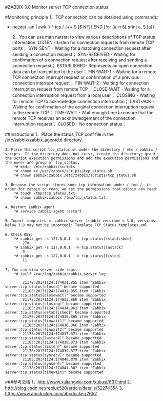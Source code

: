 #ZABBIX 3.0 Monitor server TCP connection status


#Monitoring principle
	1、TCP connection can be obtained using commands:
*  netstat -an | awk '/ ^ tcp / {++ S [$ NF]} END {for (a in S) print a, S [a]}'

	2、You can use man netstat to view various descriptions of TCP status information:
	LISTEN - Listen for connection requests from remote TCP ports； 
	SYN-SENT - Waiting for a matching connection request after sending a connection request； 
	SYN-RECEIVED - Waiting for confirmation of a connection request after receiving and sending a connection request； 
	ESTABLISHED- Represents an open connection, data can be transmitted to the user； 
	FIN-WAIT-1 - Waiting for a remote TCP connection interrupt request or confirmation of a 
	             previous connection interrupt request；
	FIN-WAIT-2 - Waiting for connection interruption request from remote TCP； 
	CLOSE-WAIT - Waiting for a connection interruption request from a local user； 
	CLOSING -    Waiting for remote TCP to acknowledge connection interruption； 
	LAST-ACK -   Waiting for confirmation of the original connection interruption request to the remote TCP； 
	TIME-WAIT -  Wait enough time to ensure that the remote TCP 
	             receives an acknowledgement of the connection interruption request； 
	CLOSED - No connection status；

##Instructions
    1、Place the status_TCP.conf file in the /etc/zabbix/zabbix_agentd.d directory.

    2、Place the script tcp_status.sh under the directory / etc / zabbix / scripts. If the directory does not exist, create the directory; grant the script execution permissions and add the execution permissions and the owner and group of tcp_status.
		*# mkdir /etc/zabbix/scripts
		*# chmod +x /etc/zabbix/scripts/tcp_status.sh
		*# chown zabbix:zabbix /etc/zabbix/scripts/tcp_status.sh

    3、Because the script stores some tcp information under / tmp /, in order for zabbix to read, we set the permissions that zabbix can read:
		*# touch /tmp/tcp_status.txt
		*# chown zabbix:zabbix /tmp/tcp_status.txt

    4、Restart zabbix agent
		*# service zabbix-agent restart

    5、Import templates in zabbix server (zabbix version> = 3.0, versions below 3.0 may not be imported): Template_TCP_Status_templates.xml

    6、Check KEY:
		*# zabbix_get -s 127.0.0.1  -k tcp.status[established]
			270
		*# zabbix_get -s 127.0.0.1  -k tcp.status[lastack]
			0
		*# zabbix_get -s 127.0.0.1  -k tcp.status[listen]
			11

    7, You can view server-side logs:：
		*# tailf /var/log/zabbix/zabbix_server.log

		 	21178:20171124:174831.855 item "Zabbix server:tcp.status[closed]" became supported
 			21185:20171124:174832.855 item "Zabbix server:tcp.status[closewait]" became supported
 			21178:20171124:174833.860 item "Zabbix server:tcp.status[closing]" became supported
 			21185:20171124:174834.861 item "Zabbix server:tcp.status[established]" became supported
			21178:20171124:174835.865 item "Zabbix server:tcp.status[finwait1]" became supported
 			21185:20171124:174836.866 item "Zabbix server:tcp.status[finwait2]" became supported
 			21178:20171124:174837.871 item "Zabbix server:tcp.status[lastack]" became supported
 			21185:20171124:174838.873 item "Zabbix server:tcp.status[listen]" became supported
 			21178:20171124:174839.877 item "Zabbix server:tcp.status[synrecv]" became supported
 			21185:20171124:174840.878 item "Zabbix server:tcp.status[synsent]" became supported
 			21178:20171124:174841.882 item "Zabbix server:tcp.status[timewait]" became supported




###参考文档
	1、http://www.xuliangwei.com/xubusi/637.html
	2、http://blog.csdn.net/reblue520/article/details/52274354
	3、https://www.abcdocker.com/abcdocker/2652
